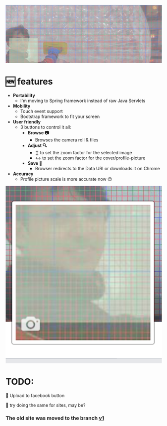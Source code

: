![screenshot](https://github.com/yoga1290/SubCover/blob/v2.0/readme/grid.png)

# :new: features

+	**Portability**
	+	I'm moving to Spring framework instead of raw Java Servlets
+	**Mobility**
	+	Touch event support
	+	Bootstrap framework to fit your screen
+	**User friendly**
	+	3 buttons to control it all:
		+	**Browse :camera:**
			+	Browses the camera roll & files
		+ 	**Adjust :mag:**
			+	:arrow_up_down: to set the zoom factor for the selected image
			+	:left_right_arrow: to set the zoom factor for the cover/profile-picture
		+	**Save :floppy_disk:**
			+	Browser redirects to the Data URI or downloads it on Chrome
+	**Accuracy**
	+	Profile picture scale is more accurate now :wink:

![screenshot](https://github.com/yoga1290/SubCover/blob/v2.0/readme/facebook.png)


# TODO:
:pushpin: Upload to facebook button

:pushpin: try doing the same for sites, may be?


### The **old site** was moved to the branch [v1](https://github.com/yoga1290/SubCover/tree/v1)